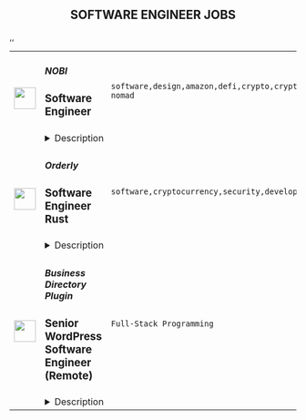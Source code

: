 <div align="center"><h2>SOFTWARE ENGINEER JOBS</h2></div><table><tr>
                <td width="100" height="100" rowspan="2">
                    <img src="https://remoteok.com/assets/img/jobs/a09575c96b564d195f8eba21570affa31664954132.png" width="38px" height="auto">
                </td>
                <td width="300">
                    <h5>NOBI</h5>
                    <h3>Software Engineer</h3>
                </td>
                <td width="300">
                    <code>software,design,amazon,defi,crypto,cryptocurrency,system,frontend,test,code,web,javascript,investment,nodejs,php,git,engineer,engineering,backend,digital nomad</code>
                </td>
                <td width="200">
                <text>1 days ago</text>
                </td>
                <td width="100" rowspan="2">
                <a href="https://remoteOK.com/remote-jobs/remote-software-engineer-nobi-128372" align="right" target="_blank">Apply</a>
                </td>
            </tr>
            <tr>
                <td colspan="3">
                <details><summary>Description</summary>
                <div>
<p></p>
<h2>Company Description</h2>
</div><div><p>NOBI helps people easily get more from their crypto asset & simplify their crypto investment experience. Our engineering team run hundreds of blockchain nodes, integrates with numerous DeFi smart contracts and run numerous real time robo trading to simplify the life our customers. <br><br>Weâre here so that everyone can be part of the global cryptocurrency movement. Join us.</p></div><div>
<p></p>
<h2>Job Description</h2>
</div><div><ul>
<li>Responsible for building and extending our backend code</li>
<li>Responsible for building APIs that serve our frontend apps</li>
<li>Responsible for maintaining and extend our test suite</li>
<li>Refactor and improve existing code to incorporate better patterns</li>
<li>Able to create unit test and implement self-test to make sure the code is running well (Profiling and optimization code)</li>
<li>Work with the other engineering team to build & maintain our numerous backend services</li>
</ul></div><div>
<p></p>
<h2>Qualifications</h2>
</div><div><ul>
<li>Bachelor's degree in Computer Science or equivalent from a reputable university</li>
<li>Minimum 2 years of working experience as Backend Engineer or equivalent</li>
<li>Minimum 2 years of extensive experience on server-side development, especially Javascript (ES6) using NodeJS & PHP using Laravel.</li>
<li>Fluent with Git and RESTful API</li>
<li>Good knowledge and experience of UNIX system and command line experience in web server configuration and setup. This includes setting up PHP engine, database server, load balancing.</li>
<li>Experience with NoSQL, Amazon AWS , Redis, Docker</li>
<li>Knowledge and experience in scalability and performance in high-traffic web systems</li>
<li>Knowledgeable on software design pattern</li>
<li>Understanding the principles of application security</li>
<li>Blockchain or Crypto enthusiast</li>
</ul></div><br/><br/>Please mention the word **PINNACLE** and tag RNTQuMTc1LjEwNC4xNTY= when applying to show you read the job post completely (#RNTQuMTc1LjEwNC4xNTY=). This is a beta feature to avoid spam applicants. Companies can search these words to find applicants that read this and see they're human.
                </details>
                </td>
            </tr>,<tr>
                <td width="100" height="100" rowspan="2">
                    <img src="https://remoteok.com/assets/img/jobs/36330b3a15babcd46e7f194a4e365e8b1664781343.peg" width="38px" height="auto">
                </td>
                <td width="300">
                    <h5>Orderly</h5>
                    <h3>Software Engineer Rust</h3>
                </td>
                <td width="300">
                    <code>software,cryptocurrency,security,developer,code,financial,video,fintech,management,reliability,engineer,engineering,educational,full-time,digital nomad</code>
                </td>
                <td width="200">
                <text>3 days ago</text>
                </td>
                <td width="100" rowspan="2">
                <a href="https://remoteOK.com/remote-jobs/remote-software-engineer-rust-orderly-127358" align="right" target="_blank">Apply</a>
                </td>
            </tr>
            <tr>
                <td colspan="3">
                <details><summary>Description</summary>
                <h2 style="text-align:center;"><strong>Work with the best</strong></h2>
<p>Orderly Network is a permissionless, decentralized exchange protocol and modular ecosystem built on top of NEAR. It uses an on-chain orderbook to provide a platform complete with a risk engine, matching engine, and shared asset pools for Dapps to build on top of. Dapps built on the Orderly Network will allow for financial instruments such as; Spot Trading, Margin Trading, Perpetual Swaps and Lending & Borrowing.</p>
<p>Whilst a fully independent team operates at Orderly Network, we were incubated by NEAR and WOO Network - Industry heavyweights in their respective fields. Thanks to both the guidance and expertise Orderly Network will offer market-leading execution with low latency and minimal fees with a combination of orderbook efficiency alongside on-chain settlement. We will become the go-to network for ecosystem partners to come and build upon.</p>
<h2 style="text-align:center;"><strong>A Glimpse into Your Future at Orderly Network</strong></h2>
<ul>
<li>
<span style="text-decoration:underline;"><em>What will you be working on?</em></span>
<ul>
<li>Develop new protocols on the innovative Solana or NEAR blockchain.</li>
<li>Write and review technical proposals.</li>
<li>Write, test, and deploy high-performance, networking code.</li>
<li>Design product architecture according to business needs.</li>
<li>Program and optimize rust/wasm based smart contracts.</li>
<li>Develop infrastructure software.</li>
<li>Implement advanced features from scratch.</li>
<li>Perform technical analysis and contribute to code reviews.</li>
<li><span style="font-weight:400;">Provide the vision of how the project should be driven forward from a technical perspective.</span></li>
<li>Take part in our educational blockchain programs and make your contribution to our startups.</li>
</ul>
</li>
<li>
<span style="text-decoration:underline;"><em>What challenges will you face?</em></span>
<ul>
<li><span style="font-weight:400;">We're looking for a Rust Developer who has been involved in blockchain projects. This is a full-time remote position (possibility to work remotely as fully as partially). We are seeking a determined and creative developer who is passionate about changing the world through technology, someone who will  join a team responsible for implementation of various solutions in the Blockchain and FinTech domains where reliability and efficiency of software is crucial.</span></li>
</ul>
</li>
<li>
<span style="text-decoration:underline;"><em>What tech stacks/skills will you be using?</em></span>
<ul>
<li><span style="font-weight:400;">5+ years of software engineering experience.</span></li>
<li><span style="font-weight:400;">Experience with Virtual machines used by modern blockchains: WebAssembly, EVM, COSMWASM (would be a plus).</span></li>
<li><span style="font-weight:400;">Knowledge of best practices in blockchain management and data protection (would be a plus).</span></li>
<li>You have working experience with Rust in Solana ecosystem.</li>
<li>Experience or understanding the approach of smart contracts development.</li>
<li>Experience with relational and non-relational databases.</li>
<li>Knowledge of REST principles.</li>
<li>You understand the OOP, OOD, SOLID principles.</li>
<li>Deep knowledge of standard algorithms and data structures.</li>
<li>You can analyze and optimize the platformâs performance.</li>
<li>You have experience with security audits of third-party and internal solutions.</li>
<li>You are interested in Solana or Near ecosystem.</li>
<li>You possess strong written and verbal communication skills in English.</li>
</ul>
</li>
</ul>
<h2 style="text-align:center;"><strong>Interested in Learning More?</strong></h2>
<ul>
<li>Our hiring process begins by meeting with our People Team, who help facilitate the process of placing you in your new role. You can expect to share your experience and ideas in online video interviews with our hiring team, made up of management and potential new colleagues.</li>
<li>If you have experience in developing trading systems or financial-related products is a plus.</li>
<li>You can prepare for this interview by mentally organizing your strategies and opinions on topics such as Web3, cryptocurrency trading platforms, and your vision of how to succeed. </li>
<li>Share this! Donât be afraid of friends or co-workers stealing this job! If you are amazing and smart we will find a place for you. Check out our <a href="https://boards.greenhouse.io/orderlynetwork/jobs/5170520003" target="_blank" rel="noopener noreferrer nofollow">External Referral Incentives Program</a> as well. </li>
</ul><br/><br/>Please mention the word **ANGELIC** and tag RNTQuMTc1LjEwNC4xNTY= when applying to show you read the job post completely (#RNTQuMTc1LjEwNC4xNTY=). This is a beta feature to avoid spam applicants. Companies can search these words to find applicants that read this and see they're human.
                </details>
                </td>
            </tr>,<tr>
                <td width="100" height="100" rowspan="2">
                    <img src="https://weworkremotely.com/assets/IsotypeV2-1ebe3dd57673f3e8d02b7490bc0faaef55d6a95d3a4aaf17298bd3ed503ae7fe.svg" width="38px" height="auto">
                </td>
                <td width="300">
                    <h5>Business Directory Plugin</h5>
                    <h3> Senior WordPress Software Engineer (Remote)</h3>
                </td>
                <td width="300">
                    <code>Full-Stack Programming</code>
                </td>
                <td width="200">
                <text>0 days ago</text>
                </td>
                <td width="100" rowspan="2">
                <a href="https://weworkremotely.com/remote-jobs/business-directory-plugin-senior-wordpress-software-engineer-remote" align="right" target="_blank">Apply</a>
                </td>
            </tr>
            <tr>
                <td colspan="3">
                <details><summary>Description</summary>
                

<p>
  <strong>Headquarters:</strong> Utah, United States
    <br /><strong>URL:</strong> <a href="https://businessdirectoryplugin.com/">https://businessdirectoryplugin.com/</a>
</p>

<div>Hi! We're Strategy11. We are the company behind Formidable Forms and Business Directory Plugin. No matter what product we're working on, our goal is to make big projects possible without big resources and make complex tasks simple.  Our software is running on nearly 400,000 websites, and our team is growing fast.  We have tons of big plans for the future and would love for you to be a part of it.</div><div><br></div><div>As a WordPress Developer, you're responsible for Making Stuff Go. For this position, we are looking for a part-time superstar to lead Business Directory Plugin. You will build infrastructure to create new features, help plan the roadmap, improve existing code, squash bugs, and help us rapidly scale our platform.</div><div><br></div><div>We are looking for energetic and fun people who love to work hard and get things done. </div><div><br></div><div>Interested? See "How to Apply" below to learn more before applying.</div><div><br></div><div>To love this role, here’s the type of person you are:<br><br>
</div><ul>
<li>You’re a self-starter who loves taking initiative and seeing things through from conception to completion. Our developers often "own" features/tasks and are responsible for scoping, development, and testing.</li>
<li>You're an excellent communicator, fluent in both verbal and written English, who makes sure nothing slips through the cracks. We believe communication is critical and there is no such thing as over-communicating.</li>
<li>You have the curiosity and desire to learn and grow your skills.</li>
<li>You're passionate about leaving your mark on the web for all to see and are excited to work on tasks that impact <em>thousands</em> of users.</li>
<li>You take pride in the quality and craftsmanship of your work rather than just doing it to get it done.</li>
<li>You're a team player who is comfortable working alongside and helping other developers, and you don't take critical feedback personally.</li>
<li>You're happy jumping between front-end and back-end development tasks or tackling tasks that require both.</li>
<li>You're happy working on tasks of all sizes - from minor bug fixes and enhancements to large features/rewrites.</li>
</ul><div>
<br>Common responsibilities include (but are not limited to):<br><br>
</div><ul>
<li>Triaging bugs and small enhancements that come into GitHub.</li>
<li>Scoping, writing, and testing new product features and add-ons.</li>
<li>Refactoring legacy code with particular attention to backward compatibility.</li>
<li>Providing feedback and peer review for other developers (Github PRs).</li>
<li>When tickets are escalated, debug customer issues in our help desk.</li>
</ul><div><br></div><div>Here are some skills that will come in handy:<br><br>
</div><ul>
<li>Professional experience with WordPress plugin development, architecture, and standards.</li>
<li>Advanced proficiency with PHP and MySQL, including modern PHP practices (OOP, autoloading, traits, interfaces, etc).</li>
<li>Strong familiarity with JavasScript (vanilla JS, jQuery, etc).</li>
<li>Ability to use and extend build tools like webpack.</li>
<li>Familiarity with package managers such as NPM.</li>
<li>Experience working with third-party APIs (Eg Stripe, MailChimp, Zapier, etc).</li>
<li>Competent with version control through git and GitHub.</li>
<li>The ability to iterate and ship ideas quickly.</li>
<li>Exceptional troubleshooting skills.</li>
<li>Ability to keep complex ideas and features <em>simple</em>. (Simplicity is a core value!)</li>
<li>Previous freelance or remote work experience.</li>
</ul><div><br></div><div>Bonus points if you also have:<br><br>
</div><ul>
<li>Advanced proficiency in JavaScript frameworks like VueJS or React.</li>
<li>Experience with e-commerce platforms or related APIs (WooCommerce, Stripe, PayPal, etc).</li>
<li>Experience with DevOps or infrastructure management.<br><br>
</li>
</ul><div>What we offer<br><br>Working for a fast-growing bootstrapped company is a rare opportunity, one we consider a lifestyle choice rather than a job choice. Our positions are challenging, but also come with amazing advantages and fulfillment to those who earn them. Here’s what we offer.</div><div><br></div><ul>
<li>Competitive Salary.</li>
<li>Work from your home. We’re spread out all over the world – United States, Africa, Ireland, Philippines, and more.</li>
<li>Unlimited PTO after 60 days of employment. We encourage employees to take the time they need for vacation, to stay healthy, and to spend time with friends and family.</li>
<li>We happily provide or reimburse software you’ll need as well as books or courses that promote continued learning.</li>
<li>We give you the opportunity to solve challenging and meaningful problems that make a difference.</li>
<li>Ability to work with some of the best people in the business through frequent interactions.</li>
<li>And in case you were wondering: no politics, no b.s., and no jerks.</li>
</ul><div>
<br>Location</div><div><br></div><div>This is a remote position - our team is spread around the globe! Our home base is in Utah, USA, so company operating hours are 9 am - 5 pm MST (UTC -7). While full coverage is not a requirement, you must be available during a portion of the day.<br><br>
</div><div><br></div><div>Inclusion Statement</div><div><br></div><div>At Strategy11 (Formidable Forms, Business Directory Plugin), we strive to have the broadest possible view of diversity, going beyond visible differences to include the background, experiences, skills, and perspectives that make each person unique. Strategy11 is proud to be an equal opportunity workplace and is committed to equal employment opportunity regardless of race, color, ancestry, religion, sex, national origin, sexual orientation, age, citizenship, marital status, disability, gender identity, Veteran status, or any other basis protected by federal, state, or local law.<br><br>
</div><div><br></div><div>How to apply?</div><div><br></div><div>If all of this sounds interesting, then please submit your application!</div><div><br></div><div>Also note, don't forget to proofread before submitting. Check spelling, capitalization, etc. This is your chance to make your application stand out :)<br><br>We won’t be able to individually respond to all applications, but if we feel you’re a strong match, someone will be in touch shortly. Qualified candidates will be asked to do a simple code challenge.<br><br>Thanks and we look forward to hearing from you!</div>

<p><strong>To apply:</strong> <a href="https://weworkremotely.com/remote-jobs/business-directory-plugin-senior-wordpress-software-engineer-remote">https://weworkremotely.com/remote-jobs/business-directory-plugin-senior-wordpress-software-engineer-remote</a></p>

                </details>
                </td>
            </tr>,<tr>
                <td width="100" height="100" rowspan="2">
                    <img src="https://wwr-pro.s3.amazonaws.com/logos/0075/9489/logo.gif" width="38px" height="auto">
                </td>
                <td width="300">
                    <h5>Athelas</h5>
                    <h3> Software Engineer</h3>
                </td>
                <td width="300">
                    <code>Full-Stack Programming</code>
                </td>
                <td width="200">
                <text>2 days ago</text>
                </td>
                <td width="100" rowspan="2">
                <a href="https://weworkremotely.com/remote-jobs/athelas-software-engineer-3" align="right" target="_blank">Apply</a>
                </td>
            </tr>
            <tr>
                <td colspan="3">
                <details><summary>Description</summary>
                <img src="https://we-work-remotely.imgix.net/logos/0075/9489/logo.gif?ixlib=rails-4.0.0&w=50&h=50&dpr=2&fit=fill&auto=compress" />

<p>
  <strong>Headquarters:</strong> Mountain View, CA
    <br /><strong>URL:</strong> <a href="https://athelas.com">https://athelas.com</a>
</p>

<div>This role will be focusing on driving the design and implementation of general software that allows practices to have better viability and control over their revenue billing cycles, thus having more time to focus on patients and deliver better services. We are looking for someone with a minimum of two years of software engineering experience. <em>You will receive a basic take-home assessment immediately after application to complete. Once we review the submission and feedback is positive, then we will reach out to schedule the first interview.<br><br></em><strong><em>Compensation range: $30,000 - $35,000 USD</em></strong><em><br></em><strong><br>What You Have</strong>
</div><ul>
<li><strong>Able to work flexible hours based on US time-zone </strong></li>
<li><strong>At least two years of production software engineering experience</strong></li>
<li><strong>Expert in Python</strong></li>
<li>Able to work on both front-end and back-end in general and deliver product end to end</li>
<li>Basic understanding of cloud solutions (GCP, Docker, Kubernetes)</li>
<li>Familiarity with modern software development methodologies and cycles</li>
<li>Understand standard web-based technologies, such as restful standards and relational databases (eg PostgreSQL)</li>
<li>Have a strong product engineering sense with a can-do builder attitude</li>
<li>Able to identify opportunities to improve the current process</li>
</ul><div>
<br><strong>Bonus Points If You Have:</strong>
</div><ul>
<li>Having worked on greenfield projects before, build and ship products from scratch </li>
<li>Worked in the healthcare industry before</li>
<li>Experience working in a fast pace environment (we ship fast)</li>
<li>Remote work experience</li>
<li>Familiarity with BI software</li>
</ul><div>
<br><strong>Why You’ll Like Working with Athelas</strong>
</div><ul>
<li>Rockstar Team: Join a team with an incredible record - we are the smallest, fastest company in history to receive FDA hematology clearance. We are also the largest Remote Patient Monitoring company in the US</li>
<li>Technology Focus: Revolutionizing how technology can be used in the healthcare industry</li>
<li>Strong Backing: $132M Series B raised from the likes of Sequoia, General Catalyst, Tribe, Y Combinator</li>
<li>Mission Driven: We are changing the way healthcare is provided, bringing it directly to the people who need it with technology-enabled solutions</li>
<li>Incredible Growth: 10x patient growth in 2021 and we're just getting started</li>
</ul><div>
<em><br></em><strong>About Us:<br><br>At Athelas we're bringing simple, life-changing health care products to people around the globe.<br></strong><br>
</div><div>The future of healthcare is at the home - we are a team of technologists building the next generation of medical products at the intersection of hardware and software. We won’t stop until we’ve brought the world class tools of a hospital to your home.</div><div> </div><div>We develop hardware, software, and diagnostics to improve the lives of chronic care patients (cancer, hypertension, schizophrenia, bipolar disorder).</div><div>
<br>In the US, 80% of healthcare spend occurs in 20% of patients. We aim to drastically reduce this cost through modern software, hardware, and preventative care services. Its core device (FDA Class 2 cleared) uses machine-learning trained on cell classification to allow chronic patients to monitor their white blood count at home. Its core software product is a platform to help doctors monitor vitals, trends, etc. of such patients, so that physicians and patients can stay aligned without direct interaction.<br><br>
</div><div>
<br>We've raised $132 million at a $1.5 billion valuation from top tier investors such as General Catalyst, Sequoia Capital, Y Combinator, and Initialized.</div>

<p><strong>To apply:</strong> <a href="https://weworkremotely.com/remote-jobs/athelas-software-engineer-3">https://weworkremotely.com/remote-jobs/athelas-software-engineer-3</a></p>

                </details>
                </td>
            </tr>,<tr>
                <td width="100" height="100" rowspan="2">
                    <img src="https://wwr-pro.s3.amazonaws.com/logos/0071/3712/logo.gif" width="38px" height="auto">
                </td>
                <td width="300">
                    <h5>Tiller</h5>
                    <h3> Senior Software Engineer (Ops Focus) at Tiller</h3>
                </td>
                <td width="300">
                    <code>DevOps and Sysadmin</code>
                </td>
                <td width="200">
                <text>5 days ago</text>
                </td>
                <td width="100" rowspan="2">
                <a href="https://weworkremotely.com/remote-jobs/tiller-senior-software-engineer-ops-focus-at-tiller" align="right" target="_blank">Apply</a>
                </td>
            </tr>
            <tr>
                <td colspan="3">
                <details><summary>Description</summary>
                <img src="https://we-work-remotely.imgix.net/logos/0071/3712/logo.gif?ixlib=rails-4.0.0&w=50&h=50&dpr=2&fit=fill&auto=compress" />

<p>
  <strong>Headquarters:</strong> Seattle, WA, USA
    <br /><strong>URL:</strong> <a href="http://tillerhq.com">http://tillerhq.com</a>
</p>

<div>We are looking for a senior software engineer with considerable operations engineering experience to accelerate our team’s adoption of best practices while contributing to product development as a key member of our cross-functional engineering team. Your perspective and track record of implementing modern, state-of-the-art site reliability engineering, CI/CD automation, and service architecture automation will be a force multiplier to our growing team of talented engineers. </div><div><br></div><div>You’ll take ownership of critical DevOps and Site Reliability Engineering projects and provide related mentorship, guidance, and domain expertise to your peers, delivering a reliable service  that will delight our customers now and as we continue to scale. You should have a deep understanding of distributed application service concepts, a propensity for figuring stuff out, and some additional depth in either back-end development, front-end development, or QA automation. You were born a problem solver and love finding efficient and durable ways to solve difficult problems.</div><div><br></div><div><strong>What You’ll Do</strong></div><ul>
<li>Build secure solutions that honor the trust customers are placing in our service</li>
<li>Lead the development of operations engineering practices, including collaborating across the organization on capacity planning, service level objectives, error budgets and incident response outcomes</li>
<li>Collaborate with the rest of the team on a broad range of infrastructure and product development work</li>
<li>Evangelize the benefits of modern SRE and DevOps practices across the organization</li>
<li>Highlight and celebrate wins, as well as blamelessly assess failures from current and future attempts at implementing best practices such as CI/CD, observability, alerting and monitoring</li>
<li>Tenaciously dive into complex infrastructure as well as application code, figure it out, and improve or update it</li>
<li>Relentlessly share information, always leaving better code, practices, and documentation so it’s easier for others to understand your reasoning and follow your tracks</li>
<li>Be curious - troubleshoot operational issues when a customer is experiencing a quirky condition or when you or your teammates notice something isn’t quite right</li>
</ul><div>
<br><br>
</div><div><strong>Helpful For Success</strong></div><ul>
<li>Significant experience as an SRE or DevOps practitioner - you have experience building, operating, and troubleshooting complex applications using cloud infrastructure</li>
<li>Ideal candidates will have specific experience with Google Cloud Platform</li>
<li>Some experience with a good cross-section of our tech stack, including Google Cloud Platform, GitHub, Node.js, MongoDB, TypeScript, React, Google Apps Script/Editor Add-ons APIs and ecosystem, and Microsoft Office Add-ins APIs and ecosystem</li>
<li>Experience maintaining and refactoring legacy applications</li>
</ul><div><br></div><div><strong>Why Tiller</strong></div><ul>
<li>We’re small and growing, so you’ll have tremendous agency and outsized impact on our developing culture, the Tiller service, and the success of our customers</li>
<li>You’ll be surrounded by awesome, supportive colleagues who know how to have fun together</li>
<li>We’ve been fully remote from day one; work from anywhere</li>
<li>You’ll have an opportunity to explore a broad range of development and operations tools, technologies, and practices; you won’t be siloed or pigeon-holed</li>
<li>You’ll have ongoing and repeated opportunities to pull up a seat at a lot of tables and wear multiple ‘hats’, depending on where your interests and capabilities lie; we have growth needs well beyond software development, and you’ll be close to them all, including IT, security, ops, customer support, product management, marketing </li>
<li>We’re pioneers in Open Banking, a world-wide security and privacy initiative that gives customers more control over what financial institution information they share, and with whom</li>
<li>Our customers tend to stick around - we have one of the highest customer retention rates among consumer fintech services</li>
<li>Our team also sticks around, and we have uniquely high retention</li>
<li>You will be eligible for stock options and equity ownership</li>
<li>We provide health care coverage</li>
</ul><div><br></div><div><strong>Our Values</strong></div><div><br></div><div>
<strong>How we work together: </strong>Tiller is intent on making this a great place to work for our entire team. A place where our team can do their best work, and an environment that supports their full lives, from kids to aging parents, from nieces and nephews and their larger community. </div><div><br></div><div>To do this, four values that guide our work are empowerment, trust, engagement, and optimism. </div><div><br></div><div>We <strong>empower</strong> each other to do our best work. We value good judgment over rules; proactive decisions over approvals. We take ownership in our own productivity, knowing we’re all critical in the success of Tiller. We communicate openly, follow-through, and ask questions. </div><div><br></div><div>We depend on <strong>trust</strong> rather than oversight as a team. We rely on each other to make decisions in the interest of Tiller and our customers. We demonstrate positive intent so that others may presume positive intent. </div><div><br></div><div>
<strong>Engagement</strong> is the glue that holds us together. We know that communication across the wire is harder than in person, so we take risks in sharing more of ourselves with each other online. We enjoy a good laugh together. We also speak up and raise hard questions with each other. </div><div>
<br>As a team, we’re also <strong>optimistic</strong>. Despite what sometimes feels like a crushing backlog, a long list of ways we can deliver value to our customers, and a keen awareness of our shortcomings, we keep our focus on a future that is bright.</div>

<p><strong>To apply:</strong> <a href="https://weworkremotely.com/remote-jobs/tiller-senior-software-engineer-ops-focus-at-tiller">https://weworkremotely.com/remote-jobs/tiller-senior-software-engineer-ops-focus-at-tiller</a></p>

                </details>
                </td>
            </tr></table>